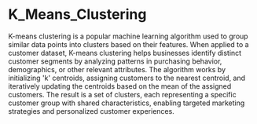 # K_Means_Clustering
K-means clustering is a popular machine learning algorithm used to group similar data points into clusters based on their features. When applied to a customer dataset, K-means clustering helps businesses identify distinct customer segments by analyzing patterns in purchasing behavior, demographics, or other relevant attributes. The algorithm works by initializing 'k' centroids, assigning customers to the nearest centroid, and iteratively updating the centroids based on the mean of the assigned customers. The result is a set of clusters, each representing a specific customer group with shared characteristics, enabling targeted marketing strategies and personalized customer experiences.
